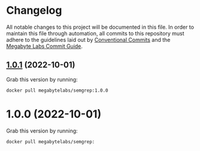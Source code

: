 # Changelog

All notable changes to this project will be documented in this file. In order to maintain this file through automation, all commits to this repository must adhere to the guidelines laid out by [Conventional Commits](https://conventionalcommits.org) and the [Megabyte Labs Commit Guide](https://megabyte.space/docs/contributing/commits).

## [1.0.1](https://gitlab.com/megabyte-labs/docker/codeclimate/semgrep/compare/v1.0.0...v1.0.1) (2022-10-01)





Grab this version by running:


```shell
docker pull megabytelabs/semgrep:1.0.0
```

# 1.0.0 (2022-10-01)





Grab this version by running:


```shell
docker pull megabytelabs/semgrep:
```
